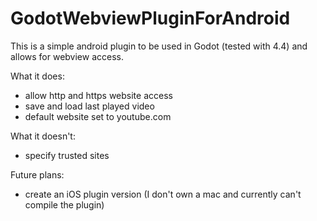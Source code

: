 # GodotWebviewPluginForAndroid

This is a simple android plugin to be used in Godot (tested with 4.4) and allows for webview access. 

What it does:
- allow http and https website access
- save and load last played video
- default website set to youtube.com

  
What it doesn't: 
- specify trusted sites

Future plans:
- create an iOS plugin version (I don't own a mac and currently can't compile the plugin)
